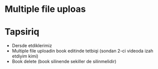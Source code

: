 # Multiple file uploas

# Tapsiriq
 - Dersde etdiklerimiz
 - Multiple file uploadin book editinde tetbiqi (sondan 2-ci videoda izah etdiyim kimi)
 - Book delete (book silinende sekiller de silinmelidir)
